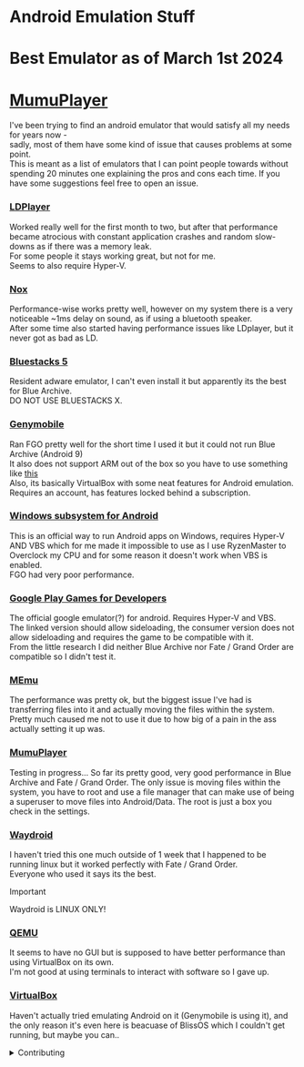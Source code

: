# Android Emulation Stuff
 
 # Best Emulator as of March 1st 2024
 # [MumuPlayer](https://www.mumuplayer.com/index.html)  
  
 I've been trying to find an android emulator that would satisfy all my needs for years now -  
 sadly, most of them have some kind of issue that causes problems at some point.  
 This is meant as a list of emulators that I can point people towards without spending 20 minutes one explaining the pros and cons each time.
 If you have some suggestions feel free to open an issue.
 ### [LDPlayer](https://www.ldplayer.net/download/install)
 Worked really well for the first month to two, but after that performance became atrocious with constant application crashes and random slow-downs as if there was a memory leak.  
 For some people it stays working great, but not for me.  
 Seems to also require Hyper-V.  
 ### [Nox]()
 Performance-wise works pretty well, however on my system there is a very noticeable ~1ms delay on sound, as if using a bluetooth speaker.  
 After some time also started having performance issues like LDplayer, but it never got as bad as LD.  
 ### [Bluestacks 5](https://www.bluestacks.com/download.html)
 Resident adware emulator, I can't even install it but apparently its the best for Blue Archive.  
 DO NOT USE BLUESTACKS X.  
 ### [Genymobile](https://www.genymotion.com/product-desktop/download/)  
 Ran FGO pretty well for the short time I used it but it could not run Blue Archive (Android 9)  
 It also does not support ARM out of the box so you have to use something like [this]()  
 Also, its basically VirtualBox with some neat features for Android emulation.  
 Requires an account, has features locked behind a subscription.  
 ### [Windows subsystem for Android]() 
 This is an official way to run Android apps on Windows, requires Hyper-V AND VBS which for me made it impossible to use as I use RyzenMaster to Overclock my CPU and for some reason it doesn't work when VBS is enabled.  
 FGO had very poor performance.
 ### [Google Play Games for Developers](https://dl.google.com/tag/s/appguid=%7BC601E9A4-03B0-4188-843E-80058BF16EF9%7D&appname=GPG_Developer_Emulator_Stable&needsadmin=true&ap=prod/play/games/Install-GooglePlayGames-DeveloperEmulator-Stable.exe)
 The official google emulator(?) for android. Requires Hyper-V and VBS.  
 The linked version should allow sideloading, the consumer version does not allow sideloading and requires the game to be compatible with it.  
 From the little research I did neither Blue Archive nor Fate / Grand Order are compatible so I didn't test it.  
 ### [MEmu](https://www.memuplay.com/)  
 The performance was pretty ok, but the biggest issue I've had is transferring files into it and actually moving the files within the system.  
 Pretty much caused me not to use it due to how big of a pain in the ass actually setting it up was.  
 ### [MumuPlayer](https://www.mumuplayer.com/index.html)
 Testing in progress...
 So far its pretty good, very good performance in Blue Archive and Fate / Grand Order.
 The only issue is moving files within the system, you have to root and use a file manager that can make use of being a superuser to move files into Android/Data.
 The root is just a box you check in the settings.
 ### [Waydroid](https://waydro.id/)
 I haven't tried this one much outside of 1 week that I happened to be running linux but it worked perfectly with Fate / Grand Order.  
 Everyone who used it says its the best.
 > [!IMPORTANT]
 > Waydroid is LINUX ONLY!
 ### [QEMU]()
 It seems to have no GUI but is supposed to have better performance than using VirtualBox on its own.  
 I'm not good at using terminals to interact with software so I gave up.  
 ### [VirtualBox](https://www.virtualbox.org/wiki/Downloads)
 Haven't actually tried emulating Android on it (Genymobile is using it), and the only reason it's even here is beacuase of BlissOS which I couldn't get running, but maybe you can..  
 
<details>
	<summary>Contributing</summary>
	Found a typo/mistake? Open an issue or a pull request with a fix :) <br />
	Also feel free to open pull requests if you have experience with some emulator not listed here and I'll add it to a community list.